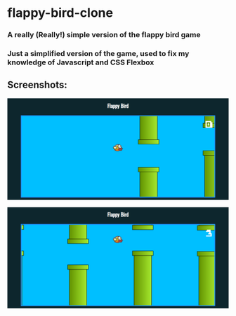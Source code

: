 # flappy-bird-clone

### A really (Really!) simple version of the flappy bird game

### Just a simplified version of the game, used to fix my knowledge of Javascript and CSS Flexbox

## Screenshots:

![Screenshot1](https://github.com/pedroalmeida415/flappy-bird-clone/blob/master/screenshots/flappybird1.png)

![Image of Yaktocat](https://github.com/pedroalmeida415/flappy-bird-clone/blob/master/screenshots/Screenshot_17.png)
